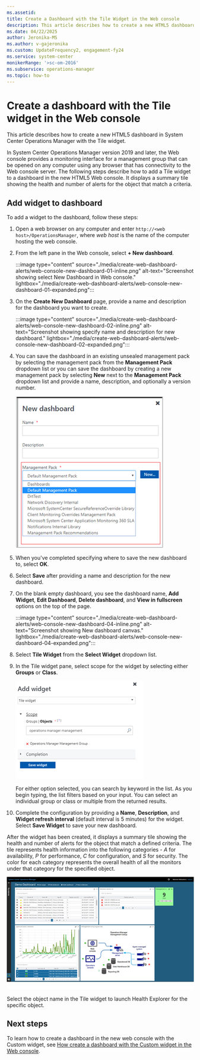 ```yaml
---
ms.assetid:
title: Create a Dashboard with the Tile Widget in the Web console
description: This article describes how to create a new HTML5 dashboard in System Center Operations Manager with the Tile widget.
ms.date: 04/22/2025
author: Jeronika-MS
ms.author: v-gajeronika
ms.custom: UpdateFrequency2, engagement-fy24
ms.service: system-center
monikerRange: '>sc-om-2016'
ms.subservice: operations-manager
ms.topic: how-to
---
```


# Create a dashboard with the Tile widget in the Web console

This article describes how to create a new HTML5 dashboard in System Center Operations Manager with the Tile widget.

In System Center Operations Manager version 2019 and later, the Web console provides a monitoring interface for a management group that can be opened on any computer using any browser that has connectivity to the Web console server. The following steps describe how to add a Tile widget to a dashboard in the new HTML5 Web console.  It displays a summary tile showing the health and number of alerts for the object that match a criteria.

## Add widget to dashboard

To add a widget to the dashboard, follow these steps: 

1. Open a web browser on any computer and enter `http://<web host>/OperationsManager`, where *web host* is the name of the computer hosting the web console.

2. From the left pane in the Web console, select **+ New dashboard**.

    :::image type="content" source="./media/create-web-dashboard-alerts/web-console-new-dashboard-01-inline.png" alt-text="Screenshot showing select New Dashboard in Web console." lightbox="./media/create-web-dashboard-alerts/web-console-new-dashboard-01-expanded.png":::

3. On the **Create New Dashboard** page, provide a name and description for the dashboard you want to create.

    :::image type="content" source="./media/create-web-dashboard-alerts/web-console-new-dashboard-02-inline.png" alt-text="Screenshot showing specify name and description for new dashboard." lightbox="./media/create-web-dashboard-alerts/web-console-new-dashboard-02-expanded.png":::

4. You can save the dashboard in an existing unsealed management pack by selecting the management pack from the **Management Pack** dropdown list or you can save the dashboard by creating a new management pack by selecting **New** next to the **Management Pack** dropdown list and provide a name, description, and optionally a version number.

    ![Screenshot showing specify name and description for new MP.](./media/create-web-dashboard-alerts/web-console-new-dashboard-03.png)

5. When you've completed specifying where to save the new dashboard to, select **OK**.

6. Select **Save** after providing a name and description for the new dashboard.

7. On the blank empty dashboard, you see the dashboard name, **Add Widget**, **Edit Dashboard**, **Delete dashboard**, and **View in fullscreen** options on the top of the page.

    :::image type="content" source="./media/create-web-dashboard-alerts/web-console-new-dashboard-04-inline.png" alt-text="Screenshot showing New dashboard canvas." lightbox="./media/create-web-dashboard-alerts/web-console-new-dashboard-04-expanded.png":::

8. Select **Tile Widget** from the **Select Widget** dropdown list.

9. In the Tile widget pane, select scope for the widget by selecting either **Groups** or **Class**.

    ![Screenshot showing select scope for Tile widget.](./media/create-web-dashboard-tile/web-console-new-dashboard-tile.png)

    For either option selected, you can search by keyword in the list. As you begin typing, the list filters based on your input. You can select an individual group or class or multiple from the returned results.

10. Complete the configuration by providing a **Name**, **Description**, and **Widget refresh interval** (default interval is 5 minutes) for the widget. Select **Save Widget** to save your new dashboard.  

After the widget has been created, it displays a summary tile showing the health and number of alerts for the object that match a defined criteria. The tile represents health information into the following categories - *A* for availability, *P* for performance, *C* for configuration, and *S* for security. The color for each category represents the overall health of all the monitors under that category for the specified object.

  ![Screenshot showing Completed example of Tile widget in dashboard.](./media/create-web-dashboard-tile/web-console-new-dashboard-tile-01.png)

Select the object name in the Tile widget to launch Health Explorer for the specific object.

## Next steps

To learn how to create a dashboard in the new web console with the Custom widget, see [How create a dashboard with the Custom widget in the Web console](manage-create-web-dashboard-custom.md).
